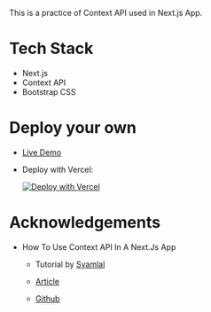 This is a practice of Context API used in Next.js App.

# Tech Stack

-   Next.js
-   Context API
-   Bootstrap CSS

# Deploy your own

-   [Live Demo](https://example-next-context-api.vercel.app/)
-   Deploy with Vercel:

    [![Deploy with Vercel](https://vercel.com/button)](https://vercel.com/new/clone?repository-url=https%3A%2F%2Fgithub.com%2Farealclimber%2Fexample-next-context-api&project-name=example-next-context-api&repo-name=example-next-context-api)

# Acknowledgements

-   How To Use Context API In A Next.Js App

    -   Tutorial by [Syamlal](https://github.com/syamjayaraj)

    -   [Article](https://www.techomoro.com/how-to-use-context-api-in-a-next-js-app/)
    -   [Github](https://github.com/syamjayaraj/next-context-api-example)
